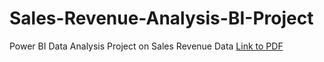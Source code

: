 # Sales-Revenue-Analysis-BI-Project
Power BI Data Analysis Project on Sales Revenue Data
[Link to PDF]([https://github.com/your-username/your-repo/raw/main/path-to-your-pdf-file.pdf](https://github.com/Subhojit609/Sales-Revenue-Analysis-BI-Project/blob/main/sales%20insight%20project.pdf)https://github.com/Subhojit609/Sales-Revenue-Analysis-BI-Project/blob/main/sales%20insight%20project.pdf)
